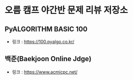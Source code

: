# 오름 캠프 야간반 문제 리뷰 저장소
## PyALGORITHM BASIC 100
* 링크 : https://100.pyalgo.co.kr/

## 백준(Baekjoon Online Jdge)
* 링크 : https://www.acmicpc.net/
